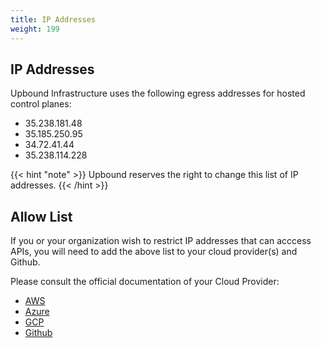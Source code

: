 ```yaml
---
title: IP Addresses
weight: 199
---
```


<!-- vale off -->
## IP Addresses

Upbound Infrastructure uses the following egress addresses for hosted control
planes:
- 35.238.181.48
- 35.185.250.95
- 34.72.41.44 
- 35.238.114.228 

{{< hint "note" >}}
Upbound reserves the right to change this
list of IP addresses.
{{< /hint >}}

## Allow List

If you or your organization wish to restrict IP addresses that can acccess APIs, you will
need to add the above list to your cloud provider(s) and Github. 

Please consult the official documentation of your Cloud Provider:
- [AWS](https://docs.aws.amazon.com/IAM/latest/UserGuide/reference_policies_examples_aws_deny-ip.html)
- [Azure](https://learn.microsoft.com/en-us/azure/app-service/app-service-ip-restrictions?tabs=azurecli)
- [GCP](https://cloud.google.com/vpc-service-controls/docs/set-up-private-connectivity)
- [Github](https://docs.github.com/en/enterprise-cloud@latest/organizations/keeping-your-organization-secure/managing-security-settings-for-your-organization/managing-allowed-ip-addresses-for-your-organization)
